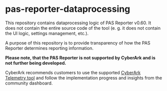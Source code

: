 # pas-reporter-dataprocessing

This repository contains dataprocessing logic of PAS Reporter v0.60. It does not contain the entire source code of the tool (e. g. it does not contain the UI logic, settings management, etc.).

A purpose of this repository is to provide transparency of how the PAS Reporter determines reporting information.

**Please note, that the PAS Reporter is not supported by CyberArk and is not further being developed.**

CyberArk recommends customers to use the supported [CyberArk Telemetry tool](https://cyberark-customers.force.com/mplace/s/#a352J000000lB1MQAU-a392J000001eKbDQAU) and follow the implementation progress and insights from the community dashboard.
